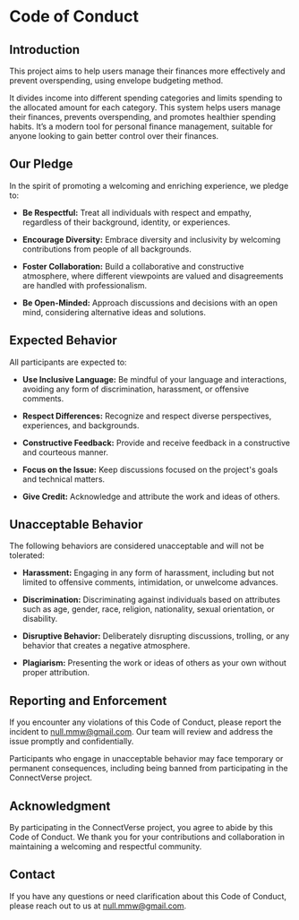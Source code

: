 # Code of Conduct

## Introduction

This project aims to help users manage their finances more effectively and prevent overspending, using envelope budgeting method.

It divides income into different spending categories and limits spending to the allocated amount for each category. This system helps users manage their finances, prevents overspending, and promotes healthier spending habits. It’s a modern tool for personal finance management, suitable for anyone looking to gain better control over their finances.
## Our Pledge

In the spirit of promoting a welcoming and enriching experience, we pledge to:

- **Be Respectful:** Treat all individuals with respect and empathy, regardless of their background, identity, or experiences.

- **Encourage Diversity:** Embrace diversity and inclusivity by welcoming contributions from people of all backgrounds.

- **Foster Collaboration:** Build a collaborative and constructive atmosphere, where different viewpoints are valued and disagreements are handled with professionalism.

- **Be Open-Minded:** Approach discussions and decisions with an open mind, considering alternative ideas and solutions.

## Expected Behavior

All participants are expected to:

- **Use Inclusive Language:** Be mindful of your language and interactions, avoiding any form of discrimination, harassment, or offensive comments.

- **Respect Differences:** Recognize and respect diverse perspectives, experiences, and backgrounds.

- **Constructive Feedback:** Provide and receive feedback in a constructive and courteous manner.

- **Focus on the Issue:** Keep discussions focused on the project's goals and technical matters.

- **Give Credit:** Acknowledge and attribute the work and ideas of others.

## Unacceptable Behavior

The following behaviors are considered unacceptable and will not be tolerated:

- **Harassment:** Engaging in any form of harassment, including but not limited to offensive comments, intimidation, or unwelcome advances.

- **Discrimination:** Discriminating against individuals based on attributes such as age, gender, race, religion, nationality, sexual orientation, or disability.

- **Disruptive Behavior:** Deliberately disrupting discussions, trolling, or any behavior that creates a negative atmosphere.

- **Plagiarism:** Presenting the work or ideas of others as your own without proper attribution.

## Reporting and Enforcement

If you encounter any violations of this Code of Conduct, please report the incident to [null.mmw@gmail.com](mailto:null.mmw@gmail.com). Our team will review and address the issue promptly and confidentially.

Participants who engage in unacceptable behavior may face temporary or permanent consequences, including being banned from participating in the ConnectVerse project.

## Acknowledgment

By participating in the ConnectVerse project, you agree to abide by this Code of Conduct. We thank you for your contributions and collaboration in maintaining a welcoming and respectful community.

## Contact

If you have any questions or need clarification about this Code of Conduct, please reach out to us at [null.mmw@gmail.com](mailto:null.mmw@gmail.com).
